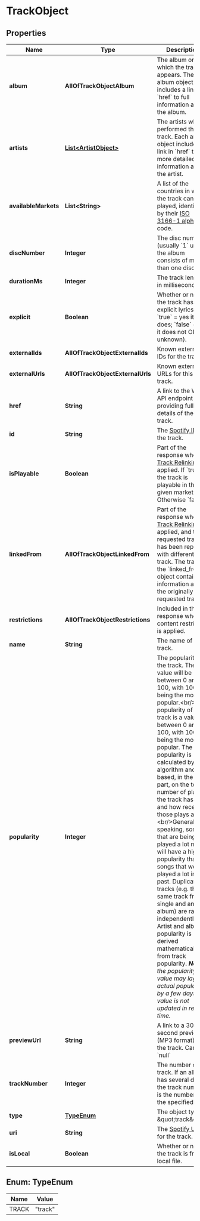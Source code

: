 # TrackObject

## Properties
Name | Type | Description | Notes
------------ | ------------- | ------------- | -------------
**album** | **AllOfTrackObjectAlbum** | The album on which the track appears. The album object includes a link in &#x60;href&#x60; to full information about the album.  |  [optional]
**artists** | [**List&lt;ArtistObject&gt;**](ArtistObject.md) | The artists who performed the track. Each artist object includes a link in &#x60;href&#x60; to more detailed information about the artist.  |  [optional]
**availableMarkets** | **List&lt;String&gt;** | A list of the countries in which the track can be played, identified by their [ISO 3166-1 alpha-2](http://en.wikipedia.org/wiki/ISO_3166-1_alpha-2) code.  |  [optional]
**discNumber** | **Integer** | The disc number (usually &#x60;1&#x60; unless the album consists of more than one disc).  |  [optional]
**durationMs** | **Integer** | The track length in milliseconds.  |  [optional]
**explicit** | **Boolean** | Whether or not the track has explicit lyrics ( &#x60;true&#x60; &#x3D; yes it does; &#x60;false&#x60; &#x3D; no it does not OR unknown).  |  [optional]
**externalIds** | **AllOfTrackObjectExternalIds** | Known external IDs for the track.  |  [optional]
**externalUrls** | **AllOfTrackObjectExternalUrls** | Known external URLs for this track.  |  [optional]
**href** | **String** | A link to the Web API endpoint providing full details of the track.  |  [optional]
**id** | **String** | The [Spotify ID](/documentation/web-api/concepts/spotify-uris-ids) for the track.  |  [optional]
**isPlayable** | **Boolean** | Part of the response when [Track Relinking](/documentation/web-api/concepts/track-relinking) is applied. If &#x60;true&#x60;, the track is playable in the given market. Otherwise &#x60;false&#x60;.  |  [optional]
**linkedFrom** | **AllOfTrackObjectLinkedFrom** | Part of the response when [Track Relinking](/documentation/web-api/concepts/track-relinking) is applied, and the requested track has been replaced with different track. The track in the &#x60;linked_from&#x60; object contains information about the originally requested track. |  [optional]
**restrictions** | **AllOfTrackObjectRestrictions** | Included in the response when a content restriction is applied.  |  [optional]
**name** | **String** | The name of the track.  |  [optional]
**popularity** | **Integer** | The popularity of the track. The value will be between 0 and 100, with 100 being the most popular.&lt;br/&gt;The popularity of a track is a value between 0 and 100, with 100 being the most popular. The popularity is calculated by algorithm and is based, in the most part, on the total number of plays the track has had and how recent those plays are.&lt;br/&gt;Generally speaking, songs that are being played a lot now will have a higher popularity than songs that were played a lot in the past. Duplicate tracks (e.g. the same track from a single and an album) are rated independently. Artist and album popularity is derived mathematically from track popularity. _**Note**: the popularity value may lag actual popularity by a few days: the value is not updated in real time._  |  [optional]
**previewUrl** | **String** | A link to a 30 second preview (MP3 format) of the track. Can be &#x60;null&#x60;  |  [optional]
**trackNumber** | **Integer** | The number of the track. If an album has several discs, the track number is the number on the specified disc.  |  [optional]
**type** | [**TypeEnum**](#TypeEnum) | The object type: \&quot;track\&quot;.  |  [optional]
**uri** | **String** | The [Spotify URI](/documentation/web-api/concepts/spotify-uris-ids) for the track.  |  [optional]
**isLocal** | **Boolean** | Whether or not the track is from a local file.  |  [optional]

<a name="TypeEnum"></a>
## Enum: TypeEnum
Name | Value
---- | -----
TRACK | &quot;track&quot;
